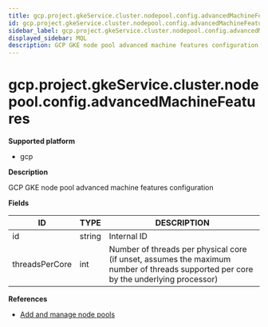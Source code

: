 ```yaml
---
title: gcp.project.gkeService.cluster.nodepool.config.advancedMachineFeatures
id: gcp.project.gkeService.cluster.nodepool.config.advancedMachineFeatures
sidebar_label: gcp.project.gkeService.cluster.nodepool.config.advancedMachineFeatures
displayed_sidebar: MQL
description: GCP GKE node pool advanced machine features configuration
---
```


# gcp.project.gkeService.cluster.nodepool.config.advancedMachineFeatures

**Supported platform**

- gcp

**Description**

GCP GKE node pool advanced machine features configuration

**Fields**

| ID             | TYPE   | DESCRIPTION                                                                                                                          |
| -------------- | ------ | ------------------------------------------------------------------------------------------------------------------------------------ |
| id             | string | Internal ID                                                                                                                          |
| threadsPerCore | int    | Number of threads per physical core (if unset, assumes the maximum number of threads supported per core by the underlying processor) |

**References**

- [Add and manage node pools](https://cloud.google.com/kubernetes-engine/docs/how-to/node-pools)

